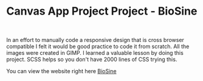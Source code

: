 
<h1>Canvas App Project Project - BioSine</h1><br>
 <p>In an effort to manually code a responsive design that is cross browser compatible I felt it would be good practice to code it from scratch. All the images were created in GIMP. I learned a valuable lesson by doing this project. SCSS helps so you don't have 2000 lines of CSS trying this.</p><br<br>
<p>You can view the website right here <a href="https://www.kerrycreech.art/synapps/Canvas/bioSine.html" target="_blank" width="330" height="500">BioSine</a></p>
